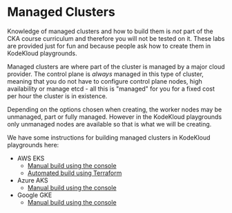 # Managed Clusters

Knowledge of managed clusters and how to build them is *not* part of the CKA course curriculum and therefore you will not be tested on it. These labs are provided just for fun and because people ask how to create them in KodeKloud playgrounds.

Managed clusters are where part of the cluster is managed by a major cloud provider. The control plane is *always* managed in this type of cluster, meaning that you do not have to configure control plane nodes, high availability or manage etcd - all this is "managed" for you for a fixed cost per hour the cluster is in existence.

Depending on the options chosen when creating, the worker nodes may be unmanaged, part or fully managed. However in the KodeKloud playgrounds only unmanaged nodes are available so that is what we will be creating.

We have some instructions for building managed clusters in KodeKloud playgrounds here:

* AWS EKS
    * [Manual build using the console](./eks/terraform/README.md)
    * [Automated build using Terraform](./eks/terraform/README.md)
* Azure AKS
    * [Manual build using the console](./aks/console/README.md)
* Google GKE
    * [Manual build using the console](./gke/console/README.md)

